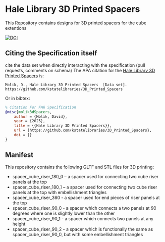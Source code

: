 # Hale Library 3D Printed Spacers
This Repository contains designs for 3D printed spacers for the cube extentions 

[![DOI](https://zenodo.org/badge/DOI/10.5281/zenodo.15677009.svg)](https://doi.org/10.5281/zenodo.15677009)

## Citing the Specification itself
cite the data set  when directly interacting with the specification (pull requests, comments on schema)
The APA citation for the [Hale Library 3D Printed Spacers](https://github.com/kstatelibraries/3D_Printed_Spacers) is:

```
Molik, D., Hale Library 3D Printed Spacers  [Data set]. https://github.com/kstatelibraries/3D_Printed_Spacers
```

Or in bibtex:
```bibtex
% Citation For FHR Specification
@misc{molik3dSpacers,
    author = {Molik, David},
    year = {2025},
    title = {{Hale Library 3D Printed Spacers}},
    url = {https://github.com/kstatelibraries/3D_Printed_Spacers},
    doi = {}
}
```

## Manifest

This repository contains the following GLTF and STL files for 3D printing:

- spacer\_cube\_riser\_180\_0 – a spacer used for connecting two cube riser panels at the top
- spacer\_cube\_riser\_180\_1 – a spacer used for connecting two cube riser panels at the top with embellishment triangles
- spacer\_cube\_riser\_360 - a spacer used for end pieces of riser panels at the top
- spacer\_cube\_riser\_90\_0 - a spacer which connects a two panels at 90 degrees where one is slightly lower than the other
- spacer\_cube\_riser\_90\_1 - a spacer which connects two panels at any height
- spacer\_cube\_riser\_90\_2 - a spacer which is functionally the same as spacer\_cube\_riser\_90\_0, but with some embellishment triangles
